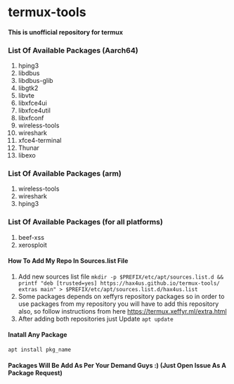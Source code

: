 # termux-tools
#### This is unofficial repository for termux 

### List Of Available Packages (Aarch64)
1. hping3
2. libdbus
3. libdbus-glib
4. libgtk2
5. libvte
6. libxfce4ui
7. libxfce4util
8. libxfconf
9. wireless-tools
10. wireshark
11. xfce4-terminal
12. Thunar
13. libexo

### List Of Available Packages (arm)
1. wireless-tools
2. wireshark
3. hping3

### List Of Available Packages (for all platforms)
1. beef-xss
2. xerosploit

#### How To Add My Repo In Sources.list File
1. Add new sources list file `mkdir -p $PREFIX/etc/apt/sources.list.d && printf "deb [trusted=yes] https://hax4us.github.io/termux-tools/ extras main" > $PREFIX/etc/apt/sources.list.d/hax4us.list`
2. Some packages depends on xeffyrs repository packages so in order to use packages from my repository you will have to add this repository also, so follow instructions from here https://termux.xeffyr.ml/extra.html
3. After adding both repositories just  Update `apt update`

#### Inatall Any Package 
`apt install pkg_name`

#### Packages Will Be Add As Per Your Demand Guys :) (Just Open Issue As A Package Request)



